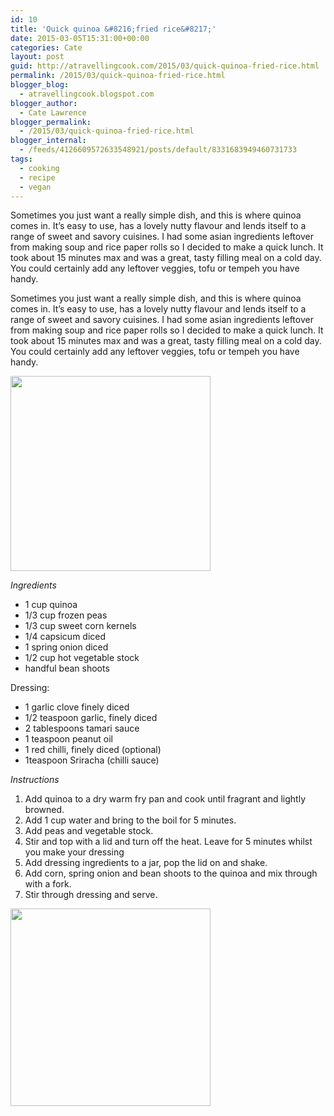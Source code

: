 ```yaml
---
id: 10
title: 'Quick quinoa &#8216;fried rice&#8217;'
date: 2015-03-05T15:31:00+00:00
categories: Cate
layout: post
guid: http://atravellingcook.com/2015/03/quick-quinoa-fried-rice.html
permalink: /2015/03/quick-quinoa-fried-rice.html
blogger_blog:
  - atravellingcook.blogspot.com
blogger_author:
  - Cate Lawrence
blogger_permalink:
  - /2015/03/quick-quinoa-fried-rice.html
blogger_internal:
  - /feeds/4126609572633548921/posts/default/8331683949460731733
tags:
  - cooking
  - recipe
  - vegan
---
```

<div style="clear: both;">


<div style="clear: both;">
  Sometimes you just want a really simple dish, and this is where quinoa comes in. It&#8217;s easy to use, has a lovely nutty flavour and lends itself to a range of sweet and savory cuisines. I had some asian ingredients leftover from making soup and rice paper rolls so I decided to make a quick lunch. It took about 15 minutes max and was a great, tasty filling meal on a cold day. You could certainly add any leftover veggies, tofu or tempeh you have handy.


<div style="clear: both;">
  



  <p class="separator" style="text-align: left;">
    Sometimes you just want a really simple dish, and this is where quinoa comes in. It&#8217;s easy to use, has a lovely nutty flavour and lends itself to a range of sweet and savory cuisines. I had some asian ingredients leftover from making soup and rice paper rolls so I decided to make a quick lunch. It took about 15 minutes max and was a great, tasty filling meal on a cold day. You could certainly add any leftover veggies, tofu or tempeh you have handy.
  
  
  <p class="separator">
    <a href="http://4.bp.blogspot.com/-CMAWyNNfRe4/VPhpO1cAeNI/AAAAAAAAKwI/_-v-FMDTV08/s1600/2015-03-05%2B15.14.56.jpg"><img src="https://images-blogger-opensocial.googleusercontent.com/gadgets/proxy?url=http%3A%2F%2F4.bp.blogspot.com%2F-CMAWyNNfRe4%2FVPhpO1cAeNI%2FAAAAAAAAKwI%2F_-v-FMDTV08%2Fs1600%2F2015-03-05%252B15.14.56.jpg&container=blogger&gadget=a&rewriteMime=image%2F*" alt="" width="320" height="312" border="0" data-orig-src="http://4.bp.blogspot.com/-CMAWyNNfRe4/VPhpO1cAeNI/AAAAAAAAKwI/_-v-FMDTV08/s1600/2015-03-05%2B15.14.56.jpg" /></a>
  
  
  <p style="text-align: left;">
    <i>Ingredients</i>
  
  
  <ul>
    <li style="text-align: left;">
      1 cup quinoa
    </li>
    <li style="text-align: left;">
      1/3 cup frozen peas
    </li>
    <li style="text-align: left;">
      1/3 cup sweet corn kernels
    </li>
    <li style="text-align: left;">
      1/4 capsicum diced
    </li>
    <li style="text-align: left;">
      1 spring onion diced
    </li>
    <li style="text-align: left;">
      1/2 cup hot vegetable stock
    </li>
    <li style="text-align: left;">
      handful bean shoots
    </li>
  </ul>
  
  <p style="text-align: left;">
    Dressing:
  
  
  <ul style="text-align: left;">
    <li>
      1 garlic clove finely diced
    </li>
    <li>
      1/2 teaspoon garlic, finely diced
    </li>
    <li>
      2 tablespoons tamari sauce
    </li>
    <li>
      1 teaspoon peanut oil
    </li>
    <li>
      1 red chilli, finely diced (optional)
    </li>
    <li>
      1teaspoon Sriracha (chilli sauce)
    </li>
  </ul>
  
  <p style="text-align: left;">
    <i>Instructions</i>
  
  
  <ol style="text-align: left;">
    <li style="text-align: left;">
      Add quinoa to a dry warm fry pan and cook until fragrant and lightly browned.
    </li>
    <li style="text-align: left;">
      Add 1 cup water and bring to the boil for 5 minutes.
    </li>
    <li style="text-align: left;">
      Add peas and vegetable stock.
    </li>
    <li style="text-align: left;">
      Stir and top with a lid and turn off the heat. Leave for 5 minutes whilst you make your dressing
    </li>
    <li style="text-align: left;">
      Add dressing ingredients to a jar, pop the lid on and shake.
    </li>
    <li style="text-align: left;">
      Add corn, spring onion and bean shoots to the quinoa and mix through with a fork.
    </li>
    <li style="text-align: left;">
      Stir through dressing and serve.
    </li>
  </ol>





<a  href="http://4.bp.blogspot.com/-PEvzLwQqKLw/VPhrxMbSm3I/AAAAAAAAKwU/-P_0SmFJcvM/s1600/2015-03-05%2B15.14.56.jpg"><img src="http://4.bp.blogspot.com/-PEvzLwQqKLw/VPhrxMbSm3I/AAAAAAAAKwU/-P_0SmFJcvM/s1600/2015-03-05%2B15.14.56.jpg" alt="" width="320" height="316" border="0" /></a>